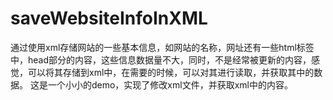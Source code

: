 # saveWebsiteInfoInXML
通过使用xml存储网站的一些基本信息，如网站的名称，网址还有一些html标签中，head部分的内容，这些信息数据量不大，同时，不是经常被更新的内容，感觉，可以将其存储到xml中，在需要的时候，可以对其进行读取，并获取其中的数据。
这是一个小小的demo，实现了修改xml文件，并获取xml中的内容。
